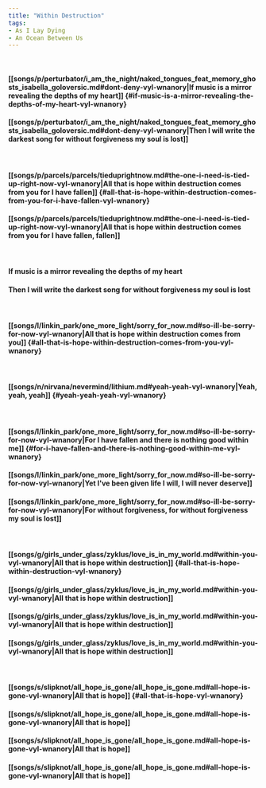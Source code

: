 ```yaml
---
title: "Within Destruction"
tags:
- As I Lay Dying
- An Ocean Between Us
---
```

&nbsp;
#### [[songs/p/perturbator/i_am_the_night/naked_tongues_feat_memory_ghosts_isabella_goloversic.md#dont-deny-vyl-wnanory|If music is a mirror revealing the depths of my heart]] {#if-music-is-a-mirror-revealing-the-depths-of-my-heart-vyl-wnanory}
#### [[songs/p/perturbator/i_am_the_night/naked_tongues_feat_memory_ghosts_isabella_goloversic.md#dont-deny-vyl-wnanory|Then I will write the darkest song for without forgiveness my soul is lost]]
&nbsp;
#### [[songs/p/parcels/parcels/tieduprightnow.md#the-one-i-need-is-tied-up-right-now-vyl-wnanory|All that is hope within destruction comes from you for I have fallen]] {#all-that-is-hope-within-destruction-comes-from-you-for-i-have-fallen-vyl-wnanory}
#### [[songs/p/parcels/parcels/tieduprightnow.md#the-one-i-need-is-tied-up-right-now-vyl-wnanory|All that is hope within destruction comes from you for I have fallen, fallen]]
&nbsp;
#### If music is a mirror revealing the depths of my heart
#### Then I will write the darkest song for without forgiveness my soul is lost
&nbsp;
#### [[songs/l/linkin_park/one_more_light/sorry_for_now.md#so-ill-be-sorry-for-now-vyl-wnanory|All that is hope within destruction comes from you]] {#all-that-is-hope-within-destruction-comes-from-you-vyl-wnanory}
&nbsp;
#### [[songs/n/nirvana/nevermind/lithium.md#yeah-yeah-vyl-wnanory|Yeah, yeah, yeah]] {#yeah-yeah-yeah-vyl-wnanory}
&nbsp;
#### [[songs/l/linkin_park/one_more_light/sorry_for_now.md#so-ill-be-sorry-for-now-vyl-wnanory|For I have fallen and there is nothing good within me]] {#for-i-have-fallen-and-there-is-nothing-good-within-me-vyl-wnanory}
#### [[songs/l/linkin_park/one_more_light/sorry_for_now.md#so-ill-be-sorry-for-now-vyl-wnanory|Yet I've been given life I will, I will never deserve]]
#### [[songs/l/linkin_park/one_more_light/sorry_for_now.md#so-ill-be-sorry-for-now-vyl-wnanory|For without forgiveness, for without forgiveness my soul is lost]]
&nbsp;
#### [[songs/g/girls_under_glass/zyklus/love_is_in_my_world.md#within-you-vyl-wnanory|All that is hope within destruction]] {#all-that-is-hope-within-destruction-vyl-wnanory}
#### [[songs/g/girls_under_glass/zyklus/love_is_in_my_world.md#within-you-vyl-wnanory|All that is hope within destruction]]
#### [[songs/g/girls_under_glass/zyklus/love_is_in_my_world.md#within-you-vyl-wnanory|All that is hope within destruction]]
#### [[songs/g/girls_under_glass/zyklus/love_is_in_my_world.md#within-you-vyl-wnanory|All that is hope within destruction]]
&nbsp;
#### [[songs/s/slipknot/all_hope_is_gone/all_hope_is_gone.md#all-hope-is-gone-vyl-wnanory|All that is hope]] {#all-that-is-hope-vyl-wnanory}
#### [[songs/s/slipknot/all_hope_is_gone/all_hope_is_gone.md#all-hope-is-gone-vyl-wnanory|All that is hope]]
#### [[songs/s/slipknot/all_hope_is_gone/all_hope_is_gone.md#all-hope-is-gone-vyl-wnanory|All that is hope]]
#### [[songs/s/slipknot/all_hope_is_gone/all_hope_is_gone.md#all-hope-is-gone-vyl-wnanory|All that is hope]]

